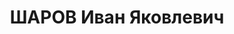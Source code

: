 ---
title: ШАРОВ Иван Яковлевич
description: "1888 г.р., место рождения: РСФСР, Челябинская обл., п. Верхний Уфалей,\
  \ русский, прож.: Узбекская ССР, г. Ташкент, работал: Всесоюзное кооперативное объединение\
  \ художников, мастерские, мастер-художник. \n  Арестован 17 октября 1936 г., осужден\
  \ 1 апреля 1937 г. Мера наказания: 10 лет тюремного заключения."
---